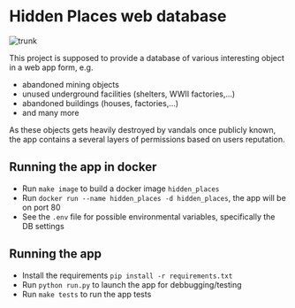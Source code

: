 # Hidden Places web database

![trunk](https://drone.dev.deadbadger.cz/api/badges/kajus/HiddenPlaces/status.svg)

This project is supposed to provide a database of various interesting object
in a web app form, e.g.
* abandoned mining objects
* unused underground facilities (shelters, WWII factories,...)
* abandoned buildings (houses, factories,...)
* and many more

As these objects gets heavily destroyed by vandals once publicly known, the
app contains a several layers of permissions based on users reputation.


## Running the app in docker
* Run `make image` to build a docker image `hidden_places`
* Run `docker run --name hidden_places -d hidden_places`, the app will be on port 80
* See the `.env` file for possible environmental variables, specifically the DB settings

## Running the app
* Install the requirements `pip install -r requirements.txt`
* Run `python run.py` to launch the app for debbugging/testing
* Run `make tests` to run the app tests
